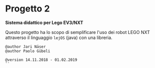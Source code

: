 # Progetto 2
**Sistema didattico per Lego EV3/NXT**

Questo progetto ha lo scopo di semplificare l'uso dei robot LEGO NXT attraverso il linguaggio ```lejOS``` (java) con una libreria.

```
@author Jari Näser
@author Paolo Gübeli

@version 14.11.2018 - 01.02.2019
``
